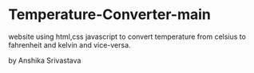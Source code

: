 # Temperature-Converter-main

website using html,css javascript to convert temperature from celsius to fahrenheit and  kelvin and vice-versa.

 by Anshika Srivastava
